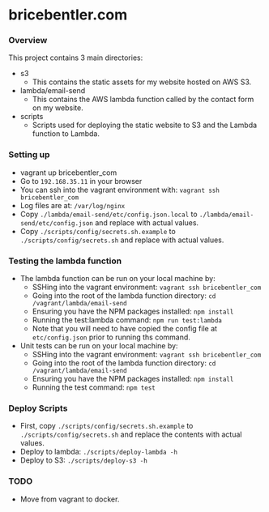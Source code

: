 # bricebentler.com

### Overview

This project contains 3 main directories:

* s3
    * This contains the static assets for my website hosted on AWS S3.
* lambda/email-send
    * This contains the AWS lambda function called by the contact form on my website.
* scripts
    * Scripts used for deploying the static website to S3 and the Lambda function to Lambda.

### Setting up

* vagrant up bricebentler_com
* Go to `192.168.35.11` in your browser
* You can ssh into the vagrant environment with: `vagrant ssh bricebentler_com`
* Log files are at: `/var/log/nginx`
* Copy `./lambda/email-send/etc/config.json.local` to `./lambda/email-send/etc/config.json` and replace with actual values.
* Copy `./scripts/config/secrets.sh.example` to `./scripts/config/secrets.sh` and replace with actual values.

### Testing the lambda function

* The lambda function can be run on your local machine by:
    * SSHing into the vagrant environment: `vagrant ssh bricebentler_com`
    * Going into the root of the lambda function directory: `cd /vagrant/lambda/email-send`
    * Ensuring you have the NPM packages installed: `npm install`
    * Running the test:lambda command: `npm run test:lambda`
    * Note that you will need to have copied the config file at `etc/config.json` prior to running ths command.
* Unit tests can be run on your local machine by:
    * SSHing into the vagrant environment: `vagrant ssh bricebentler_com`
    * Going into the root of the lambda function directory: `cd /vagrant/lambda/email-send`
    * Ensuring you have the NPM packages installed: `npm install`
    * Running the test command: `npm test`

### Deploy Scripts

* First, copy `./scripts/config/secrets.sh.example` to `./scripts/config/secrets.sh` and replace the contents with actual values.
* Deploy to lambda: `./scripts/deploy-lambda -h`
* Deploy to S3: `./scripts/deploy-s3 -h`

### TODO

* Move from vagrant to docker.
